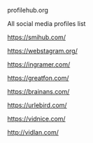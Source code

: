 profilehub.org

All social media profiles list

https://smihub.com/

https://webstagram.org/

https://ingramer.com/

https://greatfon.com/

https://brainans.com/

https://urlebird.com/

https://vidnice.com/

http://vidlan.com/
